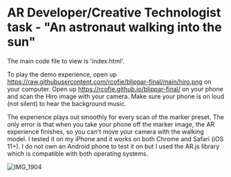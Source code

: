 # AR Developer/Creative Technologist task - "An astronaut walking into the sun"

The main code file to view is 'index.html'.

To play the demo experience, open up https://raw.githubusercontent.com/rcofie/blippar-final/main/hiro.png on your computer. Open up https://rcofie.github.io/blippar-final/ on your phone and scan the Hiro image with your camera. Make sure your phone is on loud (not silent) to hear the background music.

The experience plays out smoothly for every scan of the marker preset. The only error is that when you take your phone off the marker image, the AR experience finishes, so you can't move your camera with the walking model. I tested it on my iPhone and it works on both Chrome and Safari (iOS 11+). I do not own an Android phone to test it on but I used the AR.js library which is compatible with both operating systems.

![IMG_1904](https://user-images.githubusercontent.com/56599594/224380892-f21ee4de-a075-44dd-8394-cffcd0d9b8e3.PNG)
